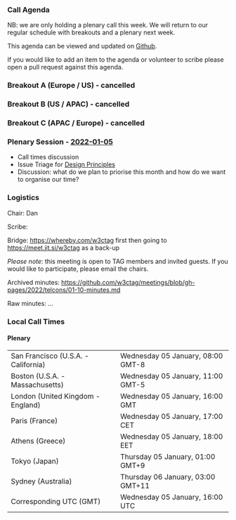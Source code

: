 ### Call Agenda

NB: we are only holding a plenary call this week. We will return to our regular schedule with breakouts and a plenary next week.

This agenda can be viewed and updated on [Github](https://github.com/w3ctag/meetings/blob/gh-pages/2022/telcons/01-03-agenda.md).

If you would like to add an item to the agenda or volunteer to scribe please open a pull request against this agenda.

### Breakout A (Europe / US) - cancelled 

### Breakout B (US / APAC) - cancelled 

### Breakout C (APAC / Europe) - cancelled

### Plenary Session - [2022-01-05](https://www.timeanddate.com/worldclock/converter.html?iso=20220105T160000&p1=224&p2=43&p3=136&p4=195&p5=26&p6=248&p7=240)

* Call times discussion
* Issue Triage for [Design Principles](https://github.com/w3ctag/design-principles/issues)
* Discussion: what do we plan to priorise this month and how do we want to organise our time?

### Logistics

Chair: Dan

Scribe:

Bridge: https://whereby.com/w3ctag first then going to https://meet.jit.si/w3ctag as a back-up

*Please note*: this meeting is open to TAG members and invited guests. If you would like to participate, please email the chairs.

Archived minutes: https://github.com/w3ctag/meetings/blob/gh-pages/2022/telcons/01-10-minutes.md

Raw minutes: ...


### Local Call Times

#### Plenary

<table>
<tr><td> San Francisco (U.S.A. - California) <td> Wednesday 05 January, 08:00 GMT-8</td></tr>
<tr><td> Boston (U.S.A. - Massachusetts) <td> Wednesday 05 January, 11:00 GMT-5</td></tr>
<tr><td> London (United Kingdom - England) <td> Wednesday 05 January, 16:00 GMT</td></tr>
<tr><td> Paris (France) <td> Wednesday 05 January, 17:00 CET</td></tr>
<tr><td> Athens (Greece) <td> Wednesday 05 January, 18:00 EET</td></tr>
<tr><td> Tokyo (Japan) <td> Thursday 05 January, 01:00 GMT+9</td></tr>
<tr><td> Sydney (Australia) <td> Thursday 06 January, 03:00 GMT+11</td></tr>
<tr><td> Corresponding UTC (GMT) <td> Wednesday 05 January, 16:00 UTC</td></tr>
</table>
